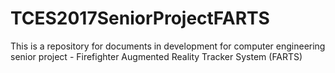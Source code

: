 # TCES2017SeniorProjectFARTS
This is a repository for documents in development for computer engineering senior project - Firefighter Augmented Reality Tracker System (FARTS)
